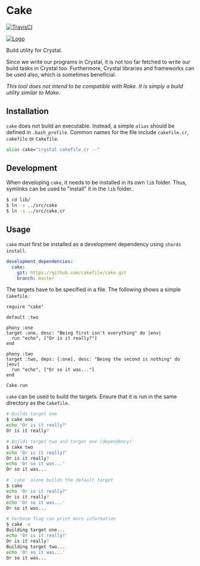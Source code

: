 # Cake

[![TravisCI](https://travis-ci.org/cakefile/cake.svg?branch=master)](https://travis-ci.org/cakefile/cake)

[![Logo](https://avatars2.githubusercontent.com/u/40494794?s=200&v=4)](https://cakefile.xyz)

Build utility for Crystal.

Since we write our programs in Crystal, it is not too far fetched to write our
build tasks in Crystal too. Furthermore, Crystal libraries and frameworks can
be used also, which is sometimes beneficial.

*This tool does not intend to be compatible with Rake. It is simply a build
utility similar to Make.*

## Installation

`cake` does not build an executable. Instead, a simple `alias` should be defined
in `.bash_profile`. Common names for the file include `cakefile.cr`, `cakefile`
or `Cakefile`.

```bash
alias cake="crystal cakefile.cr --"
```

## Development

When developing `cake`, it needs to be installed in its own `lib` folder. Thus,
symlinks can be used to "install" it in the `lib` folder..

```bash
$ cd lib/
$ ln -s ../src/cake
$ ln -s ../src/cake.cr
```

## Usage

`cake` must first be installed as a development dependency using `shards
install`.

```yaml
development_dependencies:
  cake:
    git: https://github.com/cakefile/cake.git
    branch: master
```

The targets have to be specified in a file. The following shows a simple
`Cakefile`.

```crystal
require "cake"

default :two

phony :one
target :one, desc: "Being first isn't everything" do |env|
  run "echo", ["Or is it really?"]
end

phony :two
target :two, deps: [:one], desc: "Being the second is nothing" do |env|
  run "echo", ["Or so it was..."]
end

Cake.run
```

`cake` can be used to build the targets. Ensure that it is run in the same
directory as the `Cakefile`.

```bash
# Builds target one
$ cake one
echo 'Or is it really?'
Or is it really?

# Builds target two and target one (dependency)
$ cake two
echo 'Or is it really?'
Or is it really?
echo 'Or so it was...'
Or so it was...

# `cake` alone builds the default target
$ cake
echo 'Or is it really?'
Or is it really?
echo 'Or so it was...'
Or so it was...

# Verbose flag can print more information
$ cake -v
Building target one...
echo 'Or is it really?'
Or is it really?
Building target two...
echo 'Or so it was...'
Or so it was...
```
